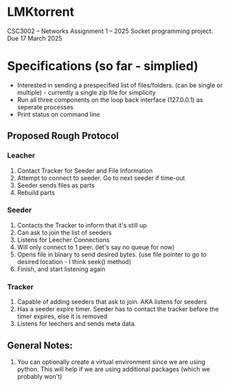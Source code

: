 # LMKtorrent
CSC3002 – Networks Assignment 1 – 2025 Socket programming project. Due 17 March 2025

# Specifications (so far - simplied)
- Interested in sending a prespecified list of files/folders. (can be single or multiple) - currently a single zip file for simplicity
- Run all three components on the loop back interface (127.0.0.1) as seperate processes
- Print status on command line

## Proposed Rough Protocol
### Leacher
1. Contact Tracker for Seeder and File Information
2. Attempt to connect to seeder. Go to next seeder if time-out
3. Seeder sends files as parts
4. Rebuild parts

### Seeder
1. Contacts the Tracker to inform that it's still up
2. Can ask to join the list of seeders
3. Listens for Leecher Connections
4. Will only connect to 1 peer. (let's say no queue for now)
5. Opens file in binary to send desired bytes. (use file pointer to go to desired location - I think seek() method)
6. Finish, and start listening again

### Tracker
1. Capable of adding seeders that ask to join. AKA listens for seeders
2. Has a seeder expire timer. Seeder has to contact the tracker before the timer expires, else it is removed
3. Listens for leechers and sends meta data.

## General Notes:
1. You can optionally create a virtual environment since we are using python. This will help if we are using additional packages (which we probably won't)


